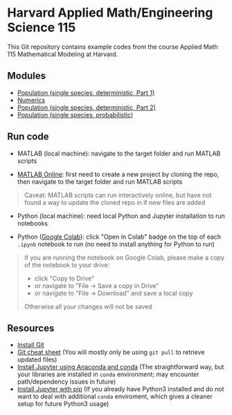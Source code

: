 # Harvard Applied Math/Engineering Science 115
This Git repository contains example codes from the course Applied Math 115 Mathematical Modeling at Harvard.

## Modules

- [Population (single species, deterministic, Part 1)](https://github.com/zhimingkuang/Harvard-AM-115/tree/main/01_population_single_1)
- [Numerics](https://github.com/zhimingkuang/Harvard-AM-115/tree/main/02_numerics)
- [Population (single species, deterministic, Part 2)](https://github.com/zhimingkuang/Harvard-AM-115/tree/main/03_population_single_2)
- [Population (single species, probabilistic)](https://github.com/zhimingkuang/Harvard-AM-115/tree/main/04_population_single_3)

## Run code

- MATLAB (local machine): navigate to the target folder and run MATLAB scripts
    
- [MATLAB Online](https://matlab.mathworks.com/): first need to create a new project by cloning the repo, then navigate to the target folder and run MATLAB scripts

> Caveat: MATLAB scripts can run interactively online, but have not found a way to update the cloned repo in if new files are added

- Python (local machine): need local Python and Jupyter installation to run notebooks

- Python ([Google Colab](https://colab.research.google.com/notebooks/welcome.ipynb)): click "Open in Colab" badge on the top of each `.ipynb` notebook to run (no need to install anything for Python to run)

> If you are running the notebook on Google Colab, please make a copy of the notebook to your drive:
>
> - click "Copy to Drive"
> - or navigate to "File -> Save a copy in Drive"
> - or navigate to "File -> Download" and save a local copy
>
> Otherwise all your changes will not be saved

## Resources

- [Install Git](https://www.atlassian.com/git/tutorials/install-git)
- [Git cheat sheet](https://education.github.com/git-cheat-sheet-education.pdf) (You will mostly only be using `git pull` to retrieve updated files)
- [Install Jupyter using Anaconda and conda](https://docs.jupyter.org/en/latest/install/notebook-classic.html#installing-jupyter-using-anaconda-and-conda) (The straightforward way, but your libraries are installed in `conda` environment; may encounter path/dependency issues in future)
- [Install Jupyter with pip](https://docs.jupyter.org/en/latest/install/notebook-classic.html#alternative-for-experienced-python-users-installing-jupyter-with-pip) (If you already have Python3 installed and do not want to deal with additional `conda` enviroment, which gives a cleaner setup for future Python3 usage)